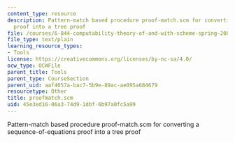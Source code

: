 ```yaml
---
content_type: resource
description: Pattern-match based procedure proof-match.scm for converting a sequence-of-equations
  proof into a tree proof
file: /courses/6-844-computability-theory-of-and-with-scheme-spring-2003/45e3ed1606a374d91dbf6b97a0fc5a99_proofmatch.scm
file_type: text/plain
learning_resource_types:
- Tools
license: https://creativecommons.org/licenses/by-nc-sa/4.0/
ocw_type: OCWFile
parent_title: Tools
parent_type: CourseSection
parent_uid: aaf4057a-bac7-5b9e-89ac-ae095a684679
resourcetype: Other
title: proofmatch.scm
uid: 45e3ed16-06a3-74d9-1dbf-6b97a0fc5a99
---
```

Pattern-match based procedure proof-match.scm for converting a sequence-of-equations proof into a tree proof